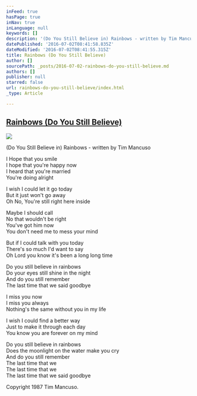 ```yaml
---
inFeed: true
hasPage: true
inNav: true
inLanguage: null
keywords: []
description: '(Do You Still Believe in) Rainbows - written by Tim Mancuso '
datePublished: '2016-07-02T08:41:58.835Z'
dateModified: '2016-07-02T08:41:55.315Z'
title: Rainbows (Do You Still Believe)
author: []
sourcePath: _posts/2016-07-02-rainbows-do-you-still-believe.md
authors: []
publisher: null
starred: false
url: rainbows-do-you-still-believe/index.html
_type: Article

---
```

## [Rainbows (Do You Still Believe)][0]
![](https://the-grid-user-content.s3-us-west-2.amazonaws.com/7d9f8ef2-f5d4-4d03-a6d5-1331e4c88dd5.jpg)

(Do You Still Believe in) Rainbows - written by Tim Mancuso 

I Hope that you smile   
I hope that you're happy now   
I heard that you're married   
You're doing alright 

I wish I could let it go today   
But it just won't go away   
Oh No, You're still right here inside 

Maybe I should call   
No that wouldn't be right   
You've got him now   
You don't need me to mess your mind 

But if I could talk with you today   
There's so much I'd want to say   
Oh Lord you know it's been a long long time 

Do you still believe in rainbows   
Do your eyes still shine in the night   
And do you still remember   
The last time that we said goodbye 

I miss you now   
I miss you always   
Nothing's the same without you in my life 

I wish I could find a better way   
Just to make it through each day   
You know you are forever on my mind 

Do you still believe in rainbows   
Does the moonlight on the water make you cry   
And do you still remember   
The last time that we   
The last time that we   
The last time that we said goodbye 

Copyright 1987 Tim Mancuso. 

[0]: https://www.reverbnation.com/steadfast/song/4059116-rainbows-do-you-still-believe